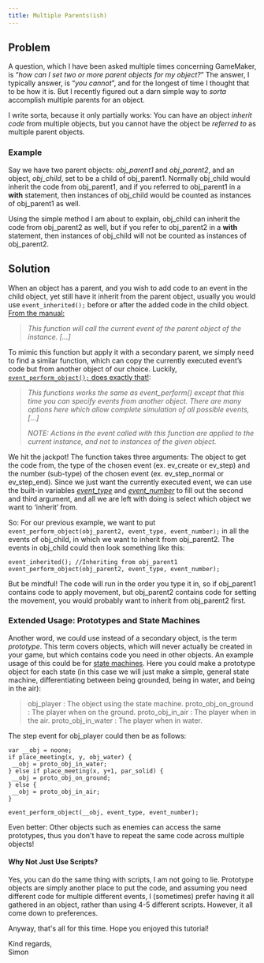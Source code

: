 ```yaml
---
title: Multiple Parents(ish)
---
```


## Problem

A question, which I have been asked multiple times concerning GameMaker, is “*how can I set two or more parent objects for my object?*” The answer, I typically answer, is “*you cannot*”, and for the longest of time I thought that to be how it is. But I recently figured out a darn simple way to *sorta* accomplish multiple parents for an object.

I write sorta, because it only partially works: You can have an object *inherit code* from multiple objects, but you cannot have the object be *referred to* as multiple parent objects.

### Example

Say we have two parent objects: *obj_parent1* and *obj_parent2*, and an object, *obj_child*, set to be a child of obj_parent1. Normally obj_child would inherit the code from obj_parent1, and if you referred to obj_parent1 in a **with** statement, then instances of obj_child would be counted as instances of obj_parent1 as well.

Using the simple method I am about to explain, obj_child can inherit the code from obj_parent2 as well, but if you refer to obj_parent2 in a **with** statement, then instances of obj_child will not be counted as instances of obj_parent2.

## Solution

When an object has a parent, and you wish to add code to an event in the child object, yet still have it inherit from the parent object, usually you would use `event_inherited();` before or after the added code in the child object. [From the manual:](http://t.umblr.com/redirect?z=https%3A%2F%2Fdocs.yoyogames.com%2Fsource%2Fdadiospice%2F002_reference%2Fobjects%2520and%2520instances%2Fobjects%2Fgenerating%2520events%2Fevent_inherited.html&t=MzZhYTc1YmVlZDg1MzQzMjZjZGVjYWMxMGVlYzU4YjhkOGFhNWZhOCx4RmtoMDJhRw%3D%3D&b=t%3AYODUev04FkhIjsE6Bbxb8Q&p=http%3A%2F%2Flearn.blesshaygaming.com%2Fpost%2F146904217845%2Fmultiple-parentsish-in-gamemaker-studio&m=0)

> *This function will call the current event of the parent object of the instance. […]*

To mimic this function but apply it with a secondary parent, we simply need to find a similar function, which can copy the currently executed event’s code but from another object of our choice. Luckily, [`event_perform_object();` does exactly that!](http://t.umblr.com/redirect?z=https%3A%2F%2Fdocs.yoyogames.com%2Fsource%2Fdadiospice%2F002_reference%2Fobjects%2520and%2520instances%2Fobjects%2Fgenerating%2520events%2Fevent_perform_object.html&t=OWRhYmVjYTRmNzA2OTJmNWRkZTgzNWZiN2I4ZWZmNjQ2OWZkNWE2MSx4RmtoMDJhRw%3D%3D&b=t%3AYODUev04FkhIjsE6Bbxb8Q&p=http%3A%2F%2Flearn.blesshaygaming.com%2Fpost%2F146904217845%2Fmultiple-parentsish-in-gamemaker-studio&m=0):

> *This functions works the same as event_perform() except that this time you can specify events from another object. There are many options here which allow complete simulation of all possible events, […]*
>
> *NOTE: Actions in the event called with this function are applied to the current instance, and not to instances of the given object.*

We hit the jackpot! The function takes three arguments: The object to get the code from, the type of the chosen event (ex. ev_create or ev_step) and the number (sub-type) of the chosen event (ex. ev_step_normal or ev_step_end). Since we just want the currently executed event, we can use the built-in variables [*event_type*](http://t.umblr.com/redirect?z=https%3A%2F%2Fdocs.yoyogames.com%2Fsource%2Fdadiospice%2F002_reference%2Fobjects%2520and%2520instances%2Fobjects%2Fgenerating%2520events%2Fevent_type.html&t=NTc3ZGQ5M2JhZjEzYzk5ZmQwZTIwMDQ4ODA2YWNjYzBmZDYyNGM3NCx4RmtoMDJhRw%3D%3D&b=t%3AYODUev04FkhIjsE6Bbxb8Q&p=http%3A%2F%2Flearn.blesshaygaming.com%2Fpost%2F146904217845%2Fmultiple-parentsish-in-gamemaker-studio&m=0) and [*event_number*](http://t.umblr.com/redirect?z=https%3A%2F%2Fdocs.yoyogames.com%2Fsource%2Fdadiospice%2F002_reference%2Fobjects%2520and%2520instances%2Fobjects%2Fgenerating%2520events%2Fevent_number.html&t=MzUzNjE3Y2MxY2E4ZDE3Y2RmYzE3OThjY2ZiYjIwYTBjYjEyMWNkMCx4RmtoMDJhRw%3D%3D&b=t%3AYODUev04FkhIjsE6Bbxb8Q&p=http%3A%2F%2Flearn.blesshaygaming.com%2Fpost%2F146904217845%2Fmultiple-parentsish-in-gamemaker-studio&m=0) to fill out the second and third argument, and all we are left with doing is select which object we want to ‘inherit’ from.

So: For our previous example, we want to put `event_perform_object(obj_parent2, event_type, event_number);` in all the events of obj_child, in which we want to inherit from obj_parent2. The events in obj_child could then look something like this:

```gml
event_inherited(); //Inheriting from obj_parent1
event_perform_object(obj_parent2, event_type, event_number);
```

But be mindful! The code will run in the order you type it in, so if obj_parent1 contains code to apply movement, but obj_parent2 contains code for setting the movement, you would probably want to inherit from obj_parent2 first.

### Extended Usage: Prototypes and State Machines

Another word, we could use instead of a secondary object, is the term *prototype*. This term covers objects, which will never actually be created in your game, but which contains code you need in other objects. An example usage of this could be for [state machines](https://www.youtube.com/watch?v=QSjDkpqZUSM). Here you could make a prototype object for each state (in this case we will just make a simple, general state machine, differentiating between being grounded, being in water, and being in the air):

> obj_player : The object using the state machine.
> proto_obj_on_ground : The player when on the ground.
> proto_obj_in_air : The player when in the air.
> proto_obj_in_water : The player when in water.

The step event for obj_player could then be as follows:

```gml
var __obj = noone;
if place_meeting(x, y, obj_water) {
 __obj = proto_obj_in_water;
} else if place_meeting(x, y+1, par_solid) {
 __obj = proto_obj_on_ground;
} else {
 __obj = proto_obj_in_air;
}

event_perform_object(__obj, event_type, event_number);
```

Even better: Other objects such as enemies can access the same prototypes, thus you don't have to repeat the same code across multiple objects!

#### Why Not Just Use Scripts?

Yes, you can do the same thing with scripts, I am not going to lie. Prototype objects are simply another place to put the code, and assuming you need different code for multiple different events, I (sometimes) prefer having it all gathered in an object, rather than using 4-5 different scripts. However, it all come down to preferences.

Anyway, that's all for this time. Hope you enjoyed this tutorial!

Kind regards,<br>
Simon